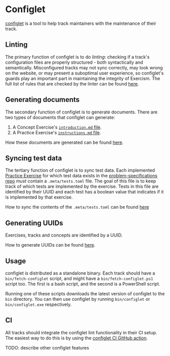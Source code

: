 # Configlet

[configlet](https://github.com/exercism/configlet) is a tool to help track maintainers with the maintenance of their track.

## Linting

The primary function of configlet is to do _linting_: checking if a track's configuration files are properly structured - both syntactically and semantically. Misconfigured tracks may not sync correctly, may look wrong on the website, or may present a suboptimal user experience, so configlet's guards play an important part in maintaining the integrity of Exercism. The full list of rules that are checked by the linter can be found [here](./lint).

## Generating documents

The secondary function of configlet is to generate documents. There are two types of documents that configlet can generate:

1. A Concept Exercise's [`introduction.md` file](./generating-documents.md#document-concept-exercises-introductionmd-file).
1. A Practice Exercise's [`instructions.md` file](./generating-documents.md#document-practice-exercises-instructionsmd-file).

How these documents are generated can be found [here](./generating-documents.md).

## Syncing test data

The tertiary function of configlet is to sync test data. Each implemented [Practice Exercise](../../product/practice-exercises.md) for which test data exists in the [problem-specifications repo](https://github.com/exercism/problem-specifications) _must_ contain a `.meta/tests.toml` file. The goal of this file is to keep track of which tests are implemented by the exercise. Tests in this file are identified by their UUID and each test has a boolean value that indicates if it is implemented by that exercise.

How to sync the contents of the `.meta/tests.toml` can be found [here](./sync)

## Generating UUIDs

Exercises, tracks and concepts are identified by a UUID.

How to generate UUIDs can be found [here](./uuid).

## Usage

configlet is distributed as a standalone binary. Each track should have a `bin/fetch-configlet` script, and might have a `bin/fetch-configlet.ps1` script too. The first is a bash script, and the second is a PowerShell script.

Running one of these scripts downloads the latest version of configlet to the `bin` directory. You can then use configlet by running `bin/configlet` or `bin/configlet.exe` respectively.

## CI

All tracks should integrate the configlet lint functionality in their CI setup. The easiest way to do this is by using the [configlet CI GitHub action](https://github.com/exercism/github-actions/tree/main/configlet-ci).

TODO: describe other configlet features
